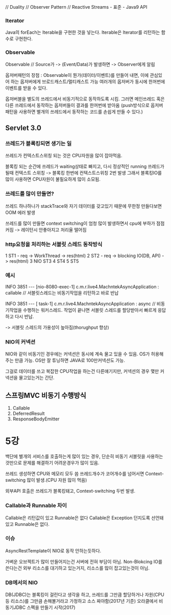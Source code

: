 // Duality
// Observer Pattern
// Reactive Streams - 표준 - Java9 API


### Iterator
Java의 forEach는 Iterable을 구현한 것을 넣는다. 
Iterable은 Iterator를 리턴하는 함수로 구현한다.

### Observable
Observable  // Source가 -> (Event/Data)가 발생하면 -> Observer에게 알림

옵저버패턴의 장점 : Observable이 뭔가(데이터/이벤트)를 만들어 내면, 이에 관심있어 하는 옵저버에게 브로드캐스트/멀티캐스트 가능
여러개의 옵저버가 동시에 한꺼번에 이벤트를 받을 수 있다.

옵저버블을 별도의 쓰레드에서 비동기적으로 동작하도록 시킴. 그러면 메인쓰레드 혹은 다른 쓰레드에서 동작하는 옵저버들이 결과를 한꺼번에 받아옴
(push방식으로 옵저버 패턴을 사용하면 별개의 쓰레드에서 동작하는 코드를 손쉽게 만들 수 있다.)

## Servlet 3.0
### 쓰레드가 블록킹되면 생기는 일
쓰레드가 컨텍스트스위칭 되는 것은 CPU자원을 많이 잡아먹음.

블록킹 되는 순간에 쓰레드가 waiting상태로 빠지고, 다시 정상적인 running 쓰레드가 될때 컨텍스트 스위칭 -> 블록킹 한번에 컨텍스트스위칭 2번 발생
그래서 블록킹IO를 많이 사용하면 CPU자원이 불필요하게 많이 소모됨.

### 쓰레드를 많이 만들면?
쓰레드 하나하나가 stackTrace와 자기 데이터를 갖고있기 때문에 무한정 만들다보면 OOM 에러 발생

쓰레드를 많이 만들면 context switching이 엄청 많이 발생하면서 cpu에 부하가 점점 커짐 -> 레이턴시 안좋아지고 처리율 떨어짐

### http요청을 처리하는 서블릿 스레드 동작방식
1           ST1 - req -> WorkThread -> res(html)
2           ST2 - req -> blocking IO(DB, API) -> res(html)
3   NIO     ST3
4           ST4
5           ST5

### 예시

INFO 3851 --- [nio-8080-exec-1] c.m.r.live4.MachntekAsyncApplication     : callable  // 서블릿스레드는 비동기작업을 리턴하고 바로 반납

INFO 3851 --- [         task-1] c.m.r.live4.MachntekAsyncApplication     : async // 비동기작업을 수행하는 워커스레드. 작업이 끝나면 서블릿 스레드를 할당받아서 빠르게 응답하고 다시 반납.

-> 서블릿 스레드의 가용성이 높아짐(thorughput 향상)

### NIO의 커넥션
NIO와 같이 비동기인 경우에는 커넥션은 동시에 계속 물고 있을 수 있음. OS가 허용해주는 만큼 가능.
OS만 잘 튜닝하면 JAVA로 100만커넥션도 가능.

그걸로 데이터를 쓰고 복잡한 CPU작업을 하는건 다른얘기지만, 커넥션의 경우 몇만 커넥션을 물고있는거는 간단.

## 스프링MVC 비동기 수행방식
1. Callable
2. DeferredResult
3. ResponseBodyEmitter

# 5강
백단에 별개의 서비스를 호출하는게 많이 있는 경우, 단순히 비동기 서블릿을 사용하는것만으로 문제를 해결하기 어려운경우가 많이 있음.

쓰레드 생성하면 CPU와 메모리 모두 씀
쓰레드개수가 코어개수를 넘어서면 Context-switching 많이 발생.(CPU 자원 많이 먹음)

외부API 호출은 쓰레드가 블록킹돼고, Context-switching 두번 발생.

### Callable과 Runnable 차이
Callable은 리턴값이 있고 Runnable은 없다
Callable은 Exception 던지도록 선언돼있고 Runnable은 없다.

### 이슈
AsyncRestTemplate이 NIO로 동작 안하는듯하다.

가벼운 오브젝트가 많이 만들어지는건 서버에 전혀 부담이 아님.
Non-Blokcing IO를 쓴다는건 외부 리소스를 대기하고 있는거지, 리소스를 많이 잡고있는것이 아님.

### DB에서의 NIO
DB(JDBC)는 블록킹이 걸린다고 생각을 하고, 쓰레드를 그만큼 할당하거나 자원(CPU 등 리소스)를 그만큼 손해볼거라고 가정하고 소스 짜야함(2017년 기준)
오라클에서 비동기JDBC 스펙을 만들기 시작(2017)
